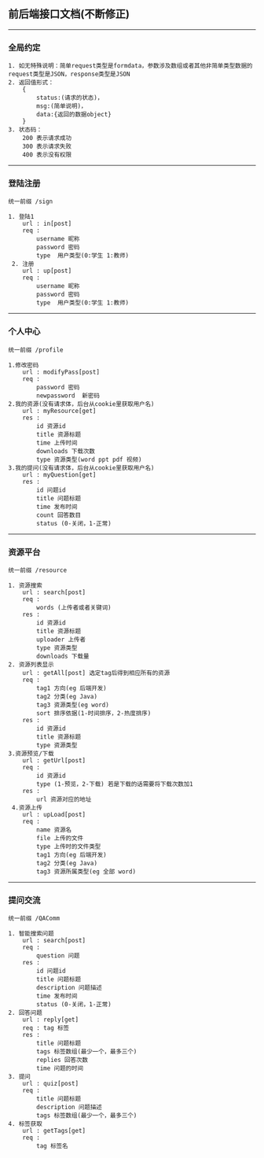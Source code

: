 ## 前后端接口文档(不断修正)
---
### 全局约定
    1. 如无特殊说明：简单request类型是formdata，参数涉及数组或者其他非简单类型数据的request类型是JSON，response类型是JSON
    2. 返回值形式：
        {
            status:(请求的状态)，
            msg:(简单说明)，
            data:{返回的数据object}
        }
    3. 状态码： 
        200 表示请求成功
        300 表示请求失败
        400 表示没有权限
---
### 登陆注册
    统一前缀 /sign

    1. 登陆1
        url : in[post]
        req : 
            username 昵称
            password 密码
            type  用户类型(0:学生 1:教师)
     2. 注册
        url : up[post]
        req : 
            username 昵称
            password 密码
            type  用户类型(0:学生 1:教师)
---
### 个人中心
    统一前缀 /profile

    1.修改密码
        url : modifyPass[post]
        req :
            password 密码
            newpassword  新密码
    2.我的资源(没有请求体，后台从cookie里获取用户名)
        url : myResource[get]
        res :
            id 资源id
            title 资源标题
            time 上传时间
            downloads 下载次数
            type 资源类型(word ppt pdf 视频)
    3.我的提问(没有请求体，后台从cookie里获取用户名)
        url : myQuestion[get]
        res :
            id 问题id
            title 问题标题
            time 发布时间
            count 回答数目
            status (0-关闭，1-正常)
---
### 资源平台
    统一前缀 /resource

    1. 资源搜索
        url : search[post]
        req : 
            words (上传者或者关键词)
        res :
            id 资源id
            title 资源标题
            uploader 上传者
            type 资源类型
            downloads 下载量
    2. 资源列表显示
        url : getAll[post] 选定tag后得到相应所有的资源
        req : 
            tag1 方向(eg 后端开发)
            tag2 分类(eg Java)
            tag3 资源类型(eg word)
            sort 排序依据(1-时间排序，2-热度排序)
        res :
            id 资源id
            title 资源标题
            type 资源类型
    3.资源预览/下载
        url : getUrl[post]
        req :
            id 资源id
            type (1-预览，2-下载) 若是下载的话需要将下载次数加1
        res : 
            url 资源对应的地址
     4.资源上传
        url : upLoad[post]
        req :
            name 资源名
            file 上传的文件
            type 上传时的文件类型
            tag1 方向(eg 后端开发)
            tag2 分类(eg Java)
            tag3 资源所属类型(eg 全部 word)
           
---
### 提问交流
    统一前缀 /QAComm

    1. 智能搜索问题
        url : search[post]
        req : 
            question 问题
        res :
            id 问题id
            title 问题标题
            description 问题描述
            time 发布时间
            status (0-关闭，1-正常)
    2. 回答问题
        url : reply[get]
        req : tag 标签
        res : 
            title 问题标题
            tags 标签数组(最少一个，最多三个)
            replies 回答次数
            time 问题的时间
    3. 提问
        url : quiz[post]
        req : 
            title 问题标题
            description 问题描述
            tags 标签数组(最少一个，最多三个)
    4. 标签获取
        url : getTags[get]
        req : 
            tag 标签名


